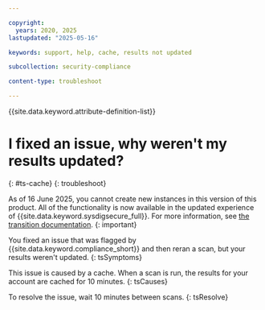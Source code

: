 ```yaml
---

copyright:
  years: 2020, 2025
lastupdated: "2025-05-16"

keywords: support, help, cache, results not updated

subcollection: security-compliance

content-type: troubleshoot

---
```


{{site.data.keyword.attribute-definition-list}}

# I fixed an issue, why weren't my results updated?
{: #ts-cache}
{: troubleshoot} 

As of 16 June 2025, you cannot create new instances in this version of this product. All of the functionality is now available in the updated experience of {{site.data.keyword.sysdigsecure_full}}. For more information, see [the transition documentation](/docs/security-compliance?topic=security-compliance-scc-transition). 
{: important}


You fixed an issue that was flagged by {{site.data.keyword.compliance_short}} and then reran a scan, but your results weren't updated.
{: tsSymptoms} 

This issue is caused by a cache. When a scan is run, the results for your account are cached for 10 minutes. 
{: tsCauses}


To resolve the issue, wait 10 minutes between scans.
{: tsResolve}
